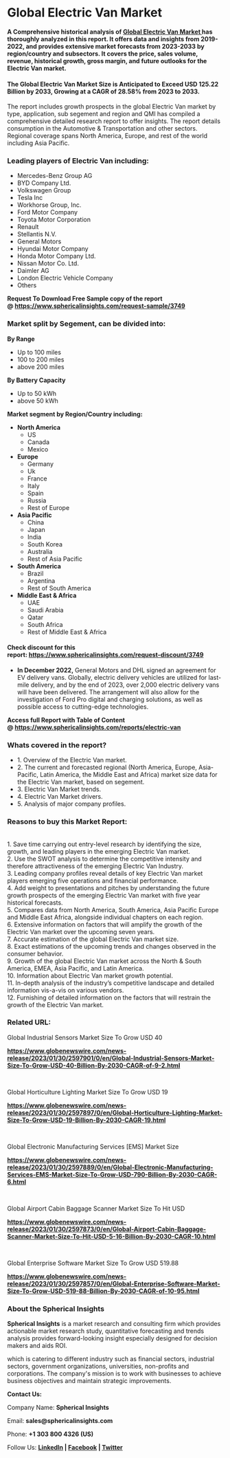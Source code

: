 <h1 class="news-post-title">Global Electric Van Market</h1>
<p><strong>A Comprehensive historical analysis of&nbsp;<a href="https://www.sphericalinsights.com/reports/electric-van" target="_blank" rel="noopener">Global Electric Van Market&nbsp;</a>has thoroughly analyzed in this report. It offers data and insights from 2019-2022, and provides extensive market forecasts from 2023-2033 by region/country and subsectors. It covers the price, sales volume, revenue, historical growth, gross margin, and future outlooks for the Electric Van market.</strong></p>
<h4><strong>The Global Electric Van Market Size is Anticipated to Exceed USD 125.22 Billion by 2033, Growing at a CAGR of 28.58% from 2023 to 2033.</strong></h4>
<p>The report includes growth prospects in the global Electric Van market by type, application, sub segement and region and QMI has compiled a comprehensive detailed research report to offer insights. The report details consumption in the Automotive &amp; Transportation and other sectors. Regional coverage spans North America, Europe, and rest of the world including Asia Pacific.</p>
<h3><strong>Leading players of Electric Van including:</strong></h3>
<ul>
<li>Mercedes-Benz Group AG</li>
<li>BYD Company Ltd.</li>
<li>Volkswagen Group</li>
<li>Tesla Inc</li>
<li>Workhorse Group, Inc.</li>
<li>Ford Motor Company</li>
<li>Toyota Motor Corporation</li>
<li>Renault</li>
<li>Stellantis N.V.</li>
<li>General Motors</li>
<li>Hyundai Motor Company</li>
<li>Honda Motor Company Ltd.</li>
<li>Nissan Motor Co. Ltd.</li>
<li>Daimler AG</li>
<li>London Electric Vehicle Company</li>
<li>Others</li>
</ul>
<p><strong>Request To Download Free Sample copy of the report @&nbsp;<a href="https://www.sphericalinsights.com/request-sample/3749">https://www.sphericalinsights.com/request-sample/3749</a></strong></p>
<h3><strong>Market split by Segement, can be divided into:</strong></h3>
<p><strong>By Range</strong></p>
<ul>
<li>Up to 100 miles</li>
<li>100 to 200 miles</li>
<li>above 200 miles</li>
</ul>
<p><strong>By Battery Capacity</strong></p>
<ul>
<li>Up to 50 kWh</li>
<li>above 50 kWh</li>
</ul>
<p><strong>Market segment by Region/Country including:</strong></p>
<ul>
<li><strong>North America</strong>
<ul>
<li>US</li>
<li>Canada</li>
<li>Mexico</li>
</ul>
</li>
<li><strong>Europe</strong>
<ul>
<li>Germany</li>
<li>Uk</li>
<li>France</li>
<li>Italy</li>
<li>Spain</li>
<li>Russia</li>
<li>Rest of Europe</li>
</ul>
</li>
<li><strong>Asia Pacific</strong>
<ul>
<li>China</li>
<li>Japan</li>
<li>India</li>
<li>South Korea</li>
<li>Australia</li>
<li>Rest of Asia Pacific</li>
</ul>
</li>
<li><strong>South America</strong>
<ul>
<li>Brazil</li>
<li>Argentina</li>
<li>Rest of South America</li>
</ul>
</li>
<li><strong>Middle East &amp; Africa</strong>
<ul>
<li>UAE</li>
<li>Saudi Arabia</li>
<li>Qatar</li>
<li>South Africa</li>
<li>Rest of Middle East &amp; Africa</li>
</ul>
</li>
</ul>
<h4>Check discount for this report:&nbsp;<a href="https://www.sphericalinsights.com/request-discount/3749">https://www.sphericalinsights.com/request-discount/3749</a></h4>
<ul>
<li><strong>In December 2022,&nbsp;</strong>General Motors and DHL signed an agreement for EV delivery vans. Globally, electric delivery vehicles are utilized for last-mile delivery, and by the end of 2023, over 2,000 electric delivery vans will have been delivered. The arrangement will also allow for the investigation of Ford Pro digital and charging solutions, as well as possible access to cutting-edge technologies.</li>
</ul>
<p><strong>Access full Report with Table of Content @&nbsp;<a href="https://www.sphericalinsights.com/reports/electric-van">https://www.sphericalinsights.com/reports/electric-van</a>&nbsp;</strong></p>
<h3><strong>Whats covered in the report?</strong></h3>
<ul>
<li>1. Overview of the Electric Van market.</li>
<li>2. The current and forecasted regional (North America, Europe, Asia-Pacific, Latin America, the Middle East and Africa) market size data for the Electric Van market, based on segement.</li>
<li>3. Electric Van Market trends.</li>
<li>4. Electric Van Market drivers.</li>
<li>5. Analysis of major company profiles.</li>
</ul>
<h3><strong>Reasons to buy this Market Report:</strong></h3>
<p><br />1. Save time carrying out entry-level research by identifying the size, growth, and leading players in the emerging Electric Van market.<br />2. Use the SWOT analysis to determine the competitive intensity and therefore attractiveness of the emerging Electric Van Industry.<br />3. Leading company profiles reveal details of key Electric Van market players emerging five operations and financial performance.<br />4. Add weight to presentations and pitches by understanding the future growth prospects of the emerging Electric Van market with five year historical forecasts.<br />5. Compares data from North America, South America, Asia Pacific Europe and Middle East Africa, alongside individual chapters on each region.<br />6. Extensive information on factors that will amplify the growth of the Electric Van market over the upcoming seven years.<br />7. Accurate estimation of the global Electric Van market size.<br />8. Exact estimations of the upcoming trends and changes observed in the consumer behavior.<br />9. Growth of the global Electric Van market across the North &amp; South America, EMEA, Asia Pacific, and Latin America.<br />10. Information about Electric Van market growth potential.<br />11. In-depth analysis of the industry&rsquo;s competitive landscape and detailed information vis-a-vis on various vendors.<br />12. Furnishing of detailed information on the factors that will restrain the growth of the Electric Van market.</p>
<h3><strong>Related URL:</strong></h3>
<p>Global Industrial Sensors Market Size To Grow USD 40</p>
<p><strong><a href="https://www.globenewswire.com/news-release/2023/01/30/2597901/0/en/Global-Industrial-Sensors-Market-Size-To-Grow-USD-40-Billion-By-2030-CAGR-of-9-2.html">https://www.globenewswire.com/news-release/2023/01/30/2597901/0/en/Global-Industrial-Sensors-Market-Size-To-Grow-USD-40-Billion-By-2030-CAGR-of-9-2.html</a>&nbsp;</strong></p>
<p>&nbsp;</p>
<p>Global Horticulture Lighting Market Size To Grow USD 19</p>
<p><strong><a href="https://www.globenewswire.com/news-release/2023/01/30/2597897/0/en/Global-Horticulture-Lighting-Market-Size-To-Grow-USD-19-Billion-By-2030-CAGR-19.html">https://www.globenewswire.com/news-release/2023/01/30/2597897/0/en/Global-Horticulture-Lighting-Market-Size-To-Grow-USD-19-Billion-By-2030-CAGR-19.html</a>&nbsp;</strong></p>
<p>&nbsp;</p>
<p>Global Electronic Manufacturing Services [EMS] Market Size</p>
<p><strong><a href="https://www.globenewswire.com/news-release/2023/01/30/2597889/0/en/Global-Electronic-Manufacturing-Services-EMS-Market-Size-To-Grow-USD-790-Billion-By-2030-CAGR-6.html">https://www.globenewswire.com/news-release/2023/01/30/2597889/0/en/Global-Electronic-Manufacturing-Services-EMS-Market-Size-To-Grow-USD-790-Billion-By-2030-CAGR-6.html</a>&nbsp;</strong></p>
<p>&nbsp;</p>
<p>Global Airport Cabin Baggage Scanner Market Size To Hit USD</p>
<p><strong><a href="https://www.globenewswire.com/news-release/2023/01/30/2597873/0/en/Global-Airport-Cabin-Baggage-Scanner-Market-Size-To-Hit-USD-5-16-Billion-By-2030-CAGR-10.html">https://www.globenewswire.com/news-release/2023/01/30/2597873/0/en/Global-Airport-Cabin-Baggage-Scanner-Market-Size-To-Hit-USD-5-16-Billion-By-2030-CAGR-10.html</a>&nbsp;</strong></p>
<p>&nbsp;</p>
<p>Global Enterprise Software Market Size To Grow USD 519.88</p>
<p><strong><a href="https://www.globenewswire.com/news-release/2023/01/30/2597857/0/en/Global-Enterprise-Software-Market-Size-To-Grow-USD-519-88-Billion-By-2030-CAGR-of-10-95.html">https://www.globenewswire.com/news-release/2023/01/30/2597857/0/en/Global-Enterprise-Software-Market-Size-To-Grow-USD-519-88-Billion-By-2030-CAGR-of-10-95.html</a>&nbsp;</strong></p>
<h3><strong>About the Spherical Insights</strong></h3>
<p><strong>Spherical Insights</strong>&nbsp;is a market research and consulting firm which provides actionable market research study, quantitative forecasting and trends analysis provides forward-looking insight especially designed for decision makers and aids ROI.</p>
<p>which is catering to different industry such as financial sectors, industrial sectors, government organizations, universities, non-profits and corporations. The company's mission is to work with businesses to achieve business objectives and maintain strategic improvements.</p>
<p><strong>Contact Us:</strong></p>
<p>Company Name:&nbsp;<strong>Spherical Insights</strong></p>
<p>Email:&nbsp;<strong>sales@sphericalinsights.com</strong></p>
<p>Phone:&nbsp;<strong>+1 303 800 4326 (US)</strong></p>
<p>Follow Us:&nbsp;<strong><a href="https://www.linkedin.com/company/spherical-insight/"><u>LinkedIn</u></a>&nbsp;|&nbsp;<a href="https://www.facebook.com/sphericalinsights22"><u>Facebook</u></a>&nbsp;|&nbsp;<a href="https://twitter.com/SInsights_US"><u>Twitter</u></a></strong></p>
